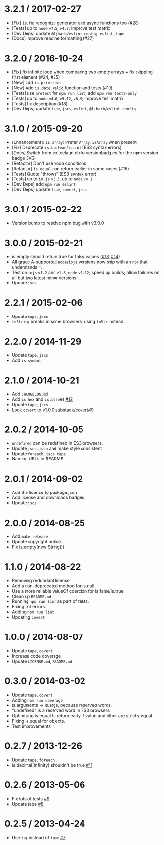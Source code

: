 3.2.1 / 2017-02-27
==================
  * [Fix] `is.fn`: recognize generator and async functions too (#28)
  * [Tests] up to `node` `v7.5`, `v4.7`; improve test matrix
  * [Dev Deps] update `@ljharb/eslint-config`, `eslint`, `tape`
  * [Docs] improve readme formatting (#27)

3.2.0 / 2016-10-24
==================
  * [Fix] fix infinite loop when comparing two empty arrays + fix skipping first element (#24, #25)
  * [New] add `is.primitive`
  * [New] Add `is.date.valid` function and tests (#19)
  * [Tests] use `pretest` for `npm run lint`; add `npm run tests-only`
  * [Tests] up to `node` `v4.6`, `v5.12`, `v6.9`; improve test matrix
  * [Tests] fix description (#18)
  * [Dev Deps] update `tape`, `jscs`, `eslint`, `@ljharb/eslint-config`

3.1.0 / 2015-09-20
==================
  * [Enhancement]: `is.array`: Prefer `Array.isArray` when present
  * [Fix] Deprecate `is.boolean`/`is.int` (ES3 syntax errors)
  * [Docs] Switch from vb.teelaun.ch to versionbadg.es for the npm version badge SVG
  * [Refactor] Don't use yoda conditions
  * [Refactor] `is.equal` can return earlier in some cases (#16)
  * [Tests] Quote "throws" (ES3 syntax error)
  * [Tests] up to `io.js` `v3.3`, up to `node` `v4.1`
  * [Dev Deps] add `npm run eslint`
  * [Dev Deps] update `tape`, `covert`, `jscs`

3.0.1 / 2015-02-22
==================
  * Version bump to resolve npm bug with v3.0.0

3.0.0 / 2015-02-21
==================
  * is.empty should return true for falsy values ([#13](https://github.com/enricomarino/is/issues/13), [#14](https://github.com/enricomarino/is/issues/14))
  * All grade A-supported `node`/`iojs` versions now ship with an `npm` that understands `^`.
  * Test on `iojs` `v1.2` and `v1.3`, `node` `v0.12`; speed up builds; allow failures on all but two latest minor versions.
  * Update `jscs`

2.2.1 / 2015-02-06
==================
  * Update `tape`, `jscs`
  * `toString` breaks in some browsers; using `toStr` instead.

2.2.0 / 2014-11-29
==================
  * Update `tape`, `jscs`
  * Add `is.symbol`

2.1.0 / 2014-10-21
==================
  * Add `CHANGELOG.md`
  * Add `is.hex` and `is.base64` [#12](https://github.com/enricomarino/is/issues/12)
  * Update `tape`, `jscs`
  * Lock `covert` to v1.0.0 [substack/covert#9](https://github.com/substack/covert/issues/9)

2.0.2 / 2014-10-05
==================
  * `undefined` can be redefined in ES3 browsers.
  * Update `jscs.json` and make style consistent
  * Update `foreach`, `jscs`, `tape`
  * Naming URLs in README

2.0.1 / 2014-09-02
==================
  * Add the license to package.json
  * Add license and downloads badges
  * Update `jscs`

2.0.0 / 2014-08-25
==================
  * Add `make release`
  * Update copyright notice.
  * Fix is.empty(new String())

1.1.0 / 2014-08-22
==================
  * Removing redundant license
  * Add a non-deprecated method for is.null
  * Use a more reliable valueOf coercion for is.false/is.true
  * Clean up `README.md`
  * Running `npm run lint` as part of tests.
  * Fixing lint errors.
  * Adding `npm run lint`
  * Updating `covert`

1.0.0 / 2014-08-07
==================
  * Update `tape`, `covert`
  * Increase code coverage
  * Update `LICENSE.md`, `README.md`

0.3.0 / 2014-03-02
==================
  * Update `tape`, `covert`
  * Adding `npm run coverage`
  * is.arguments -> is.args, because reserved words.
  * "undefined" is a reserved word in ES3 browsers.
  * Optimizing is.equal to return early if value and other are strictly equal.
  * Fixing is.equal for objects.
  * Test improvements

0.2.7 / 2013-12-26
==================
  * Update `tape`, `foreach`
  * is.decimal(Infinity) shouldn't be true [#11](https://github.com/enricomarino/is/issues/11)

0.2.6 / 2013-05-06
==================
  * Fix lots of tests [#9](https://github.com/enricomarino/is/issues/9)
  * Update tape [#8](https://github.com/enricomarino/is/issues/8)

0.2.5 / 2013-04-24
==================
  * Use `tap` instead of `tape` [#7](https://github.com/enricomarino/is/issues/7)

